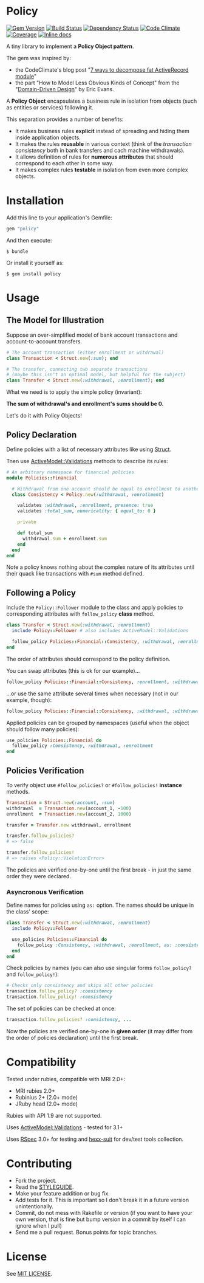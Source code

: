 Policy
======

[![Gem Version](https://img.shields.io/gem/v/policy.svg?style=flat)][gem]
[![Build Status](https://img.shields.io/travis/nepalez/policy/master.svg?style=flat)][travis]
[![Dependency Status](https://img.shields.io/gemnasium/nepalez/policy.svg?style=flat)][gemnasium]
[![Code Climate](https://img.shields.io/codeclimate/github/nepalez/policy.svg?style=flat)][codeclimate]
[![Coverage](https://img.shields.io/coveralls/nepalez/policy.svg?style=flat)][coveralls]
[![Inline docs](http://inch-ci.org/github/nepalez/policy.svg)][inch]

[codeclimate]: https://codeclimate.com/github/nepalez/policy
[coveralls]: https://coveralls.io/r/nepalez/policy
[gem]: https://rubygems.org/gems/policy
[gemnasium]: https://gemnasium.com/nepalez/policy
[travis]: https://travis-ci.org/nepalez/policy
[inch]: https://inch-ci.org/github/nepalez/policy

A tiny library to implement a **Policy Object pattern**.

The gem was inspired by:
* the CodeClimate's blog post "[7 ways to decompose fat ActiveRecord module]" 
* the part "How to Model Less Obvious Kinds of Concept" from the "[Domain-Driven Design]" by Eric Evans.

A **Policy Object** encapsulates a business rule in isolation from objects (such as entities or services) following it.

This separation provides a number of benefits:

* It makes business rules **explicit** instead of spreading and hiding them inside application objects.
* It makes the rules **reusable** in various context (think of the *transaction consistency* both in bank transfers and cach machine withdrawals).
* It allows definition of rules for **numerous attributes** that should correspond to each other in some way.
* It makes complex rules **testable** in isolation from even more complex objects.

[7 ways to decompose fat ActiveRecord module]: http://blog.codeclimate.com/blog/2012/10/17/7-ways-to-decompose-fat-activerecord-models/
[Domain-Driven Design]: http://www.amazon.com/dp/B00794TAUG/

# Installation

Add this line to your application's Gemfile:

```ruby
gem "policy"
```

And then execute:

```
$ bundle
```

Or install it yourself as:

```
$ gem install policy
```

# Usage

## The Model for Illustration

Suppose an over-simplified model of bank account transactions and account-to-account transfers.

```ruby
# The account transaction (either enrollment or witdrawal)
class Transaction < Struct.new(:sum); end

# The transfer, connecting two separate transactions
# (maybe this isn't an optimal model, but helpful for the subject)
class Transfer < Struct.new(:withdrawal, :enrollment); end
```

What we need is to apply the simple policy (invariant):

**The sum of withdrawal's and enrollment's sums should be 0.**

Let's do it with Policy Objects! 

## Policy Declaration

Define policies with a list of necessary attributes like using [Struct].

Tnen use [ActiveModel::Validations] methods to describe its rules:

```ruby
# An arbitrary namespace for financial policies
module Policies::Financial

  # Withdrawal from one account should be equal to enrollment to another
  class Consistency < Policy.new(:withdrawal, :enrollment)

    validates :withdrawal, :enrollment, presence: true
    validates :total_sum, numericality: { equal_to: 0 }

    private

    def total_sum
      withdrawal.sum + enrollment.sum
    end
  end
end
```

Note a policy knows nothing about the complex nature of its attributes until their quack like transactions with `#sum` method defined.

[Struct]: http://ruby-doc.org//core-2.2.0/Struct.html
[ActiveModel::Validations]: http://apidock.com/rails/ActiveModel/Validations

## Following a Policy

Include the `Policy::Follower` module to the class and apply policies to corresponding attributes with `follow_policy` **class** method.

```ruby
class Transfer < Struct.new(:withdrawal, :enrollment)
  include Policy::Follower # also includes ActiveModel::Validations

  follow_policy Policies::Financial::Consistency, :withdrawal, :enrollment
end
```

The order of attributes should correspond to the policy definition.

You can swap attributes (this is ok for our example)...

```ruby
follow_policy Policies::Financial::Consistency, :enrollment, :withdrawal
```

...or use the same attribute several times when necessary (not in our example, though):

```ruby
follow_policy Policies::Financial::Consistency, :withdrawal, :withdrawal
```

Applied policies can be grouped by namespaces (useful when the object should follow many policies):

```ruby
use_policies Policies::Financial do
  follow_policy :Consistency, :withdrawal, :enrollment
end
```

## Policies Verification

To verify object use `#follow_policies?` or `#follow_policies!` **instance** methods.

```ruby
Transaction = Struct.new(:account, :sum)
withdrawal  = Transaction.new(account_1, -100)
enrollment  = Transaction.new(account_2, 1000)

transfer = Transfer.new withdrawal, enrollment

transfer.follow_policies?
# => false

transfer.follow_policies!
# => raises <Policy::ViolationError>
```

The policies are verified one-by-one until the first break - in just the same order they were declared.

### Asyncronous Verification

Define names for policies using `as:` option. The names should be unique in the class' scope:

```ruby
class Transfer < Struct.new(:withdrawal, :enrollment)
  include Policy::Follower

  use_policies Policies::Financial do
    follow_policy :Consistency, :withdrawal, :enrollment, as: :consistency
  end
end
```

Check policies by names (you can also use singular forms `follow_policy?` and `follow_policy!`):

```ruby
# Checks only consistency and skips all other policies
transaction.follow_policy? :consistency
transaction.follow_policy! :consistency
```

The set of policies can be checked at once:

```ruby
transaction.follow_policies? :consistency, ...
```

Now the policies are verified one-by-one in **given order** (it may differ from the order of policies declaration) until the first break.

# Compatibility

Tested under rubies, compatible with MRI 2.0+:

* MRI rubies 2.0+
* Rubinius 2+ (2.0+ mode)
* JRuby head (2.0+ mode)

Rubies with API 1.9 are not supported.

Uses [ActiveModel::Validations] - tested for 3.1+

Uses [RSpec] 3.0+ for testing and [hexx-suit] for dev/test tools collection.

[RSpec]: http://rspec.info/
[hexx-suit]: https://github.com/nepalez/hexx-suit/
[ActiveModel::Validations]: http://apidock.com/rails/v3.1.0/ActiveModel/Validations

# Contributing

* Fork the project.
* Read the [STYLEGUIDE](config/metrics/STYLEGUIDE).
* Make your feature addition or bug fix.
* Add tests for it. This is important so I don't break it in a
  future version unintentionally.
* Commit, do not mess with Rakefile or version
  (if you want to have your own version, that is fine but bump version
  in a commit by itself I can ignore when I pull)
* Send me a pull request. Bonus points for topic branches.

# License

See [MIT LICENSE](LICENSE).
